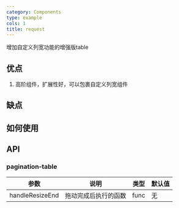 ```yaml
---
category: Components
type: example
cols: 1
title: request
---
```


增加自定义列宽功能的增强版table

## 优点
1. 高阶组件，扩展性好，可以包裹自定义列宽组件

## 缺点

## 如何使用


## API

### pagination-table

| 参数             | 说明                                         | 类型     | 默认值        |
|------------------|----------------------------------------------|----------|---------------|
| handleResizeEnd        | 拖动完成后执行的函数                      | func   | 无            |
